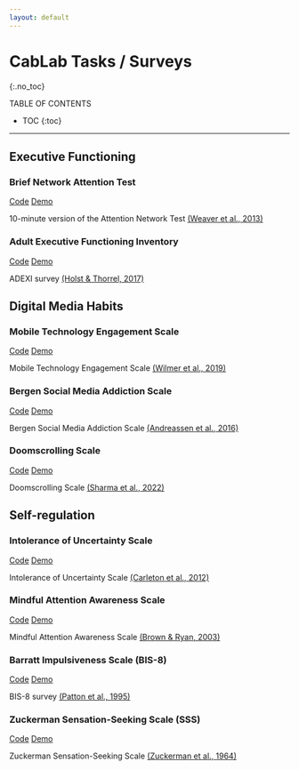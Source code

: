 ```yaml
---
layout: default
---
```


# CabLab Tasks / Surveys
{:.no_toc}

TABLE OF CONTENTS

* TOC
{:toc}

<hr>

## Executive Functioning

### Brief Network Attention Test

<div class="button-container">
  <a href="https://github.com/TUcablab/cablab/tree/main/tasks/brief_attention_network_test" class="demo-button code-button">Code</a>
  <a href="./tasks/brief_attention_network_test/experiment.html" class="demo-button demo-button-style">Demo</a>
</div>

10-minute version of the Attention Network Test <a href="https://pubmed.ncbi.nlm.nih.gov/24205860/">(Weaver et al., 2013)</a>


### Adult Executive Functioning Inventory

<div class="button-container">
  <a href="https://github.com/TUcablab/cablab/tree/main/tasks/ADEXI" class="demo-button code-button">Code</a>
  <a href="./surveys/ADEXI/experiment.html" class="demo-button demo-button-style">Demo</a>
</div>

ADEXI survey <a href="https://onlinelibrary.wiley.com/doi/full/10.1002/mpr.1567">(Holst & Thorrel, 2017)</a>


## Digital Media Habits

### Mobile Technology Engagement Scale

<div class="button-container">
  <a href="https://github.com/TUcablab/cablab/tree/main/surveys/MTES" class="demo-button code-button">Code</a>
  <a href="./surveys/MTES/experiment.html" class="demo-button demo-button-style">Demo</a>
</div>

Mobile Technology Engagement Scale <a href="https://academic.oup.com/scan/article/14/4/367/5479340">(Wilmer et al., 2019)</a>

### Bergen Social Media Addiction Scale

<div class="button-container">
  <a href="https://github.com/TUcablab/cablab/tree/main/surveys/BSMAS" class="demo-button code-button">Code</a>
  <a href="./surveys/BSMAS/experiment.html" class="demo-button demo-button-style">Demo</a>
</div>

Bergen Social Media Addiction Scale <a href="https://psycnet.apa.org/record/2016-13379-006">(Andreassen et al., 2016)</a>

### Doomscrolling Scale

<div class="button-container">
  <a href="https://github.com/TUcablab/cablab/tree/main/surveys/Doomscrolling" class="demo-button code-button">Code</a>
  <a href="./surveys/Doomscrolling/experiment.html" class="demo-button demo-button-style">Demo</a>
</div>

Doomscrolling Scale <a href="https://psycnet.apa.org/record/2022-17934-001">(Sharma et al., 2022)</a>


## Self-regulation

### Intolerance of Uncertainty Scale

<div class="button-container">
  <a href="https://github.com/TUcablab/cablab/tree/main/surveys/IUS" class="demo-button code-button">Code</a>
  <a href="./surveys/IUS/experiment.html" class="demo-button demo-button-style">Demo</a>
</div>

Intolerance of Uncertainty Scale <a href="https://www.sciencedirect.com/science/article/pii/S0887618512000230">(Carleton et al., 2012)</a>

### Mindful Attention Awareness Scale

<div class="button-container">
  <a href="https://github.com/TUcablab/cablab/tree/main/surveys/MAAS" class="demo-button code-button">Code</a>
  <a href="./surveys/MAAS/experiment.html" class="demo-button demo-button-style">Demo</a>
</div>

Mindful Attention Awareness Scale <a href="https://psycnet.apa.org/doiLanding?doi=10.1037%2Ft04259-000">(Brown & Ryan, 2003)</a>

### Barratt Impulsiveness Scale (BIS-8)

<div class="button-container">
  <a href="https://github.com/TUcablab/cablab/tree/main/tasks/BIS_8" class="demo-button code-button">Code</a>
  <a href="./surveys/BIS_8/experiment.html" class="demo-button demo-button-style">Demo</a>
</div>

BIS-8 survey <a href="https://onlinelibrary.wiley.com/doi/abs/10.1002/1097-4679(199511)51:6%3C768::AID-JCLP2270510607%3E3.0.CO;2-1">(Patton et al., 1995)</a>

### Zuckerman Sensation-Seeking Scale (SSS)

<div class="button-container">
  <a href="https://github.com/TUcablab/cablab/tree/main/tasks/SSS" class="demo-button code-button">Code</a>
  <a href="./surveys/SSS/experiment.html" class="demo-button demo-button-style">Demo</a>
</div>

Zuckerman Sensation-Seeking Scale <a href="https://psycnet.apa.org/record/1965-07735-001">(Zuckerman et al., 1964)</a>